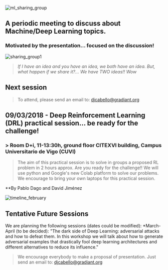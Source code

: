 ![ml_sharing_group](https://user-images.githubusercontent.com/30496090/36980357-5ad8a830-208a-11e8-8994-3fdc853b3e64.png)

## A periodic meeting to discuss about Machine/Deep Learning topics. 
### Motivated by the presentation... focused on the discussion!
![sharing_group1](https://user-images.githubusercontent.com/30496090/31537549-e4db5ada-b002-11e7-9385-3dc08004c3e0.jpg)
> *If I have an idea and you have an idea, we both have an idea. But, what happen if we share it?... 
> We have TWO ideas!! Wow*

## Next session

> To attend, please send an email to: djcabello@gradiant.org

## 09/03/2018 - Deep Reinforcement Learning (DRL) practical session... be ready for the challenge!
### > Room D+i, 11-13:30h, ground floor CITEXVI building, Campus Universitario de Vigo (CUVI)

> The aim of this practical session is to solve in groups a proposed RL problem in 2 hours approx. Are you ready for the challenge!! We will use python and Google's new Colab platform to solve our problems. We encourage to bring your own laptops for this practical session.

**By Pablo Dago and David Jiménez


![timeline_february](https://user-images.githubusercontent.com/30496090/36978377-9dd505d0-2084-11e8-9c0f-d42f4c0c4a9b.png)

## Tentative Future Sessions
We are planning the following sessions (dates could be modified):
*March-April (to be decided): "The dark side of Deep Learning: adversarial attacks and how to defeat them. In this workshop we will talk about how to generate adversarial examples that drastically fool deep learning architectures and different alternatives to reduce its influence."

> We encourage everybody to make a proposal of presentation. Just send an email to: djcabello@gradiant.org
